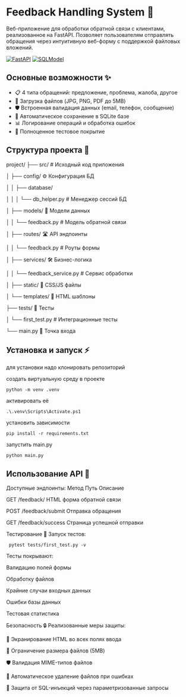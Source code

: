 # Feedback Handling System 🚀

Веб-приложение для обработки обратной связи с клиентами, реализованное на FastAPI. Позволяет пользователям отправлять обращения через интуитивную веб-форму с поддержкой файловых вложений.

[![FastAPI](https://img.shields.io/badge/FastAPI-009688?logo=fastapi&logoColor=white)](https://fastapi.tiangolo.com/)
[![SQLModel](https://img.shields.io/badge/SQLModel-336791?logo=sqlalchemy&logoColor=white)](https://sqlmodel.tiangolo.com/)

## Основные возможности ✨

- 📋 4 типа обращений: предложение, проблема, жалоба, другое
- 📎 Загрузка файлов (JPG, PNG, PDF до 5MB)
- 🛡 Встроенная валидация данных (email, телефон, сообщение)
- 📁 Автоматическое сохранение в SQLite базе
- 📊 Логирование операций и обработка ошибок
- 🧪 Полноценное тестовое покрытие

## Структура проекта 📂
project/
├── src/ # Исходный код приложения

│ ├── config/ ⚙️ Конфигурация БД

│ │ ├── database/

│ │ │ └── db_helper.py # Менеджер сессий БД

│ ├── models/ 🧱 Модели данных

│ │ └── feedback.py # Модель обратной связи

│ ├── routes/ 🛣 API эндпоинты

│ │ └── feedback.py # Роуты формы

│ ├── services/ 🛠 Бизнес-логика

│ │ └── feedback_service.py # Сервис обработки

│ ├── static/ 🎨 CSS/JS файлы

│ └── templates/ 📄 HTML шаблоны

├── tests/ 🧪 Тесты

│ └── first_test.py # Интеграционные тесты

└── main.py 🚀 Точка входа



## Установка и запуск ⚡️
для установки надо клонировать репозиторий

создать виртуальную среду в проекте
```
python -m venv .venv 
```
активировать её
```
.\.venv\Scripts\Activate.ps1
```

установить зависимости
```
pip install -r requirements.txt 
```
запустить main.py
```
python main.py
```

## Использование API 📡
Доступные эндпоинты:
Метод	Путь	Описание

GET	/feedback/	HTML форма обратной связи

POST	/feedback/submit	Отправка обращения

GET	/feedback/success	Страница успешной отправки

Тестирование 🧪
Запуск тестов:
```
 pytest tests/first_test.py -v
```

Тесты покрывают:

Валидацию полей формы

Обработку файлов

Крайние случаи входных данных

Ошибки базы данных

Тестовая статистика

Безопасность 🔒
Реализованные меры защиты:

🔐 Экранирование HTML во всех полях ввода

📏 Ограничение размера файлов (5MB)

🛡 Валидация MIME-типов файлов

📛 Автоматическое удаление файлов при ошибках

📍 Защита от SQL-инъекций через параметризованные запросы
